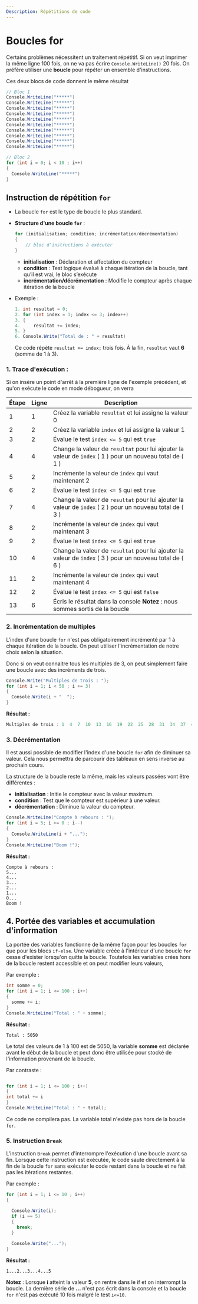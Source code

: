```yaml
---
Description: Répétitions de code
---
```





# Boucles for


Certains problèmes nécessitent un traitement répétitif. 
Si on veut imprimer la même ligne 100 fois, on ne va pas écrire `Console.WriteLine()` 20 fois.
On préfère utiliser une **boucle** pour répéter un ensemble d'instructions.

Ces deux blocs de code donnent le même résultat
  ```csharp
  // Bloc 1
  Console.WriteLine("*****")
  Console.WriteLine("*****")
  Console.WriteLine("*****")
  Console.WriteLine("*****")
  Console.WriteLine("*****")
  Console.WriteLine("*****")
  Console.WriteLine("*****")
  Console.WriteLine("*****")
  Console.WriteLine("*****")
  Console.WriteLine("*****")
  ```

  ```csharp
// Bloc 2
for (int i = 0; i < 10 ; i++)
{
    Console.WriteLine("*****")
}
```

## Instruction de répétition `for`

   * La boucle `for` est le type de boucle le plus standard.


   * **Structure d'une boucle `for`** :

     ```csharp
     for (initialisation; condition; incrémentation/décrémentation)
     {
         // bloc d'instructions à exécuter
     }
     ```

     * **initialisation** : Déclaration et affectation du compteur
     * **condition** : Test logique évalué à chaque itération de la boucle, tant qu’il est vrai, le bloc s’exécute
     * **incrémentation/décrémentation** : Modifie le compteur après chaque itération de la boucle
   * Exemple :

     ```csharp
     1. int resultat = 0;
     2. for (int index = 1; index <= 3; index++)
     3. {
     4.     resultat += index;
     5. }
     6. Console.Write("Total de : " + resultat)
     ```

     Ce code répète `resultat += index;` trois fois.
     À la fin, `resultat` vaut **6** (somme de 1 à 3).
    

### 1. Trace d'exécution :
  
  Si on insère un point d'arrêt à la première ligne de l'exemple précédent, et qu'on exécute le code en mode débogueur, on verra 

  | Étape | Ligne | Description |
  |-------|-------|-------------|
  | 1 | 1 | Créez la variable `resultat` et lui assigne la valeur 0 |
  | 2 | 2 | Créez la variable `index` et lui assigne la valeur 1 |
  | 3 | 2 | Évalue le test `index <= 5` qui est `true`| 
  | 4 | 4 | Change la valeur de `resultat` pour lui ajouter la valeur de `index` ( 1 ) pour un nouveau total de ( 1 ) |
  | 5 | 2 | Incrémente la valeur de `index` qui vaut maintenant 2 |
  | 6 | 2 | Évalue le test `index <= 5` qui est `true`| 
  | 7 | 4 | Change la valeur de `resultat` pour lui ajouter la valeur de `index` ( 2 ) pour un nouveau total de ( 3 ) |
  | 8 | 2 | Incrémente la valeur de `index` qui vaut maintenant 3 |
  | 9 | 2 | Évalue le test `index <= 5` qui est `true`| 
  | 10 | 4 | Change la valeur de `resultat` pour lui ajouter la valeur de `index` ( 3 ) pour un nouveau total de ( 6 ) |
  | 11 | 2 | Incrémente la valeur de `index` qui vaut maintenant 4 |
  | 12 | 2 | Évalue le test `index <= 5` qui est `false`| 
  | 13 | 6 | Écris le résultat dans la console **Notez** : nous sommes sortis de la boucle |




### 2. Incrémentation de multiples

  L'index d'une boucle `for` n'est pas obligatoirement incrémenté par 1 à chaque itération de la boucle. On peut utiliser l'incrémentation de notre choix selon la situation.

  Donc si on veut connaitre tous les multiples de 3, on peut simplement faire une boucle avec des incréments de trois. 

  ```csharp
Console.Write("Multiples de trois : ");
for (int i = 1; i < 50 ; i += 3)
{
    Console.Write(i + "  ");
}
```

**Résultat :** 
  ```csharp
Multiples de trois : 1  4  7  10  13  16  19  22  25  28  31  34  37  40  43  46  49
```


### 3. Décrémentation

  Il est aussi possible de modifier l'index d'une boucle `for` afin de diminuer sa valeur. Cela nous permettra de parcourir des tableaux en sens inverse au prochain cours.

  La structure de la boucle reste la même, mais les valeurs passées vont être différentes :
  * **initialisation** : Initie le compteur avec la valeur maximum.
  * **condition** : Test que le compteur est supérieur à une valeur.
  * **décrémentation** : Diminue la valeur du compteur.

  ```csharp
Console.WriteLine("Compte à rebours : ");
for (int i = 5; i >= 0 ; i--)
{
    Console.WriteLine(i + "...");
}
Console.WriteLine("Boom !");
```

**Résultat :** 
  ```
Compte à rebours : 
5...
4...
3...
2...
1...
0...
Boom !
```


## 4. Portée des variables et accumulation d'information
La portée des variables fonctionne de la même façon pour les boucles `for` que pour les blocs `if-else`. Une variable créée à l'intérieur d'une boucle `for` cesse d'exister lorsqu'on quitte la boucle. Toutefois les variables crées hors de la boucle restent accessible et on peut modifier leurs valeurs,

Par exemple :
  ```csharp
  int somme = 0;
for (int i = 1; i <= 100 ; i++)
{
    somme += i;
}
Console.WriteLine("Total : " + somme);
```
**Résultat :** 
  ```
Total : 5050
  ```

Le total des valeurs de 1 à 100 est de 5050, la variable **somme** est déclarée avant le début de la boucle et peut donc être utilisée pour stocké de l'information provenant de la boucle.

Par contraste :
  ```csharp

for (int i = 1; i <= 100 ; i++)
{
  int total += i
}
Console.WriteLine("Total : " + total);
```

Ce code ne compilera pas. La variable total n'existe pas hors de la boucle `for`.




### 5. Instruction `Break`

L'instruction `Break` permet d'interrompre l'exécution d'une boucle avant sa fin. Lorsque cette instruction est exécutée, le code saute directement à la fin de la boucle `for` sans exécuter le code restant dans la boucle et ne fait pas les itérations restantes.

Par exemple :
  ```csharp
for (int i = 1; i <= 10 ; i++)
{

    Console.Write(i);
    if (i == 5)
    {
      break;
    }
    
    Console.Write("...");
}
```
**Résultat :** 
  ```
1...2...3...4...5
  ```

  **Notez** : Lorsque **i** atteint la valeur **5**, on rentre dans le if et on interrompt la boucle. La dernière série de **...** n'est pas écrit dans la console et la boucle `for` n'est pas exécuté 10 fois malgré le test `i<=10`.